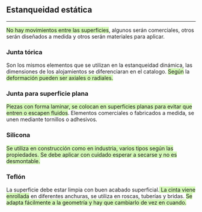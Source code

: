 ## Estanqueidad estática
---
<span style="background:#d3f8b6">No hay movimientos entre las superficies</span>, algunos serán comerciales, otros serán diseñados a medida y otros serán materiales para aplicar.
### Junta tórica
Son los mismos elementos que se utilizan en la estanqueidad dinámica, las dimensiones de los alojamientos se diferenciaran en el catalogo. <span style="background:#d3f8b6">Según</span> la <span style="background:#d3f8b6">deformación pueden ser axiales o radiales.</span>
### Junta para superficie plana
<span style="background:#d3f8b6">Piezas con forma laminar, se colocan en superficies planas para evitar que entren o escapen fluidos</span>. Elementos comerciales o fabricados a medida, se unen mediante tornillos o adhesivos.
### Silicona
<span style="background:#d3f8b6">Se utiliza en construcción como en industria, varios tipos según las propiedades. Se debe aplicar con cuidado esperar a secarse y no es desmontable.</span>
### Teflón
La superficie debe estar limpia con buen acabado superficial.<span style="background:#d3f8b6"> La cinta viene enrollada</span> en diferentes anchuras, se utiliza en roscas, tuberías y bridas. <span style="background:#d3f8b6">Se adapta fácilmente a la geometría y hay que cambiarlo de vez en cuando.</span>
